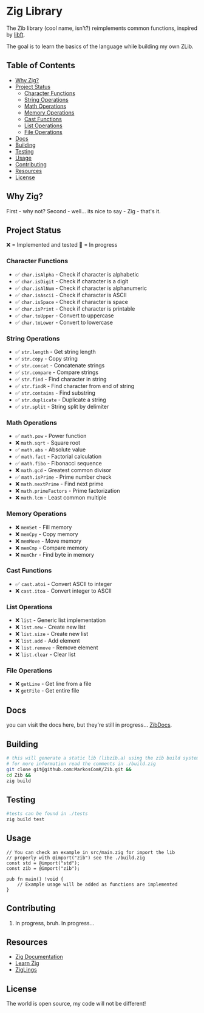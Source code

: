# Zig Library

The Zib library (cool name, isn't?) reimplements common functions, inspired by [libft](https://github.com/MarkosComK/42-Libft).

The goal is to learn the basics of the language while building my own ZLib.

## Table of Contents
- [Why Zig?](#why-zig)
- [Project Status](#project-status)
  - [Character Functions](#character-functions)
  - [String Operations](#string-operations)
  - [Math Operations](#math-operations)
  - [Memory Operations](#memory-operations)
  - [Cast Functions](#cast-functions)
  - [List Operations](#list-operations)
  - [File Operations](#file-operations)
- [Docs](#docs)
- [Building](#building)
- [Testing](#testing)
- [Usage](#usage)
- [Contributing](#contributing)
- [Resources](#resources)
- [License](#license)

## Why Zig?
First - why not?
Second - well... its nice to say - Zig - that's it.

## Project Status

❌ = Implemented and tested
🚧 = In progress

### Character Functions
- ✅ `char.isAlpha` - Check if character is alphabetic
- ✅ `char.isDigit` - Check if character is a digit
- ✅ `char.isAlNum` - Check if character is alphanumeric
- ✅ `char.isAscii` - Check if character is ASCII
- ✅ `char.isSpace` - Check if character is space
- ✅ `char.isPrint` - Check if character is printable
- ✅ `char.toUpper` - Convert to uppercase
- ✅ `char.toLower` - Convert to lowercase

### String Operations
- ✅ `str.length` - Get string length
- ✅ `str.copy` - Copy string
- ✅ `str.concat` - Concatenate strings
- ✅ `str.compare` - Compare strings
- ✅ `str.find` - Find character in string
- ✅ `str.findR` - Find character from end of string
- ✅ `str.contains` - Find substring
- ✅ `str.duplicate` - Duplicate a string
- ✅ `str.split` - String split by delimiter

### Math Operations
- ✅ `math.pow` - Power function
- ❌ `math.sqrt` - Square root
- ✅ `math.abs` - Absolute value
- ✅ `math.fact` - Factorial calculation
- ✅ `math.fibo` - Fibonacci sequence
- ❌ `math.gcd` - Greatest common divisor
- ✅ `math.isPrime` - Prime number check
- ❌ `math.nextPrime` - Find next prime
- ❌ `math.primeFactors` - Prime factorization
- ❌ `math.lcm` - Least common multiple

### Memory Operations
- ❌ `memSet` - Fill memory
- ❌ `memCpy` - Copy memory
- ❌ `memMove` - Move memory
- ❌ `memCmp` - Compare memory
- ❌ `memChr` - Find byte in memory

### Cast Functions
- ✅ `cast.atoi` - Convert ASCII to integer
- ❌ `cast.itoa` - Convert integer to ASCII

### List Operations
- ❌ `list` - Generic list implementation
- ❌ `list.new` - Create new list
- ❌ `list.size` - Create new list
- ❌ `list.add` - Add element
- ❌ `list.remove` - Remove element
- ❌ `list.clear` - Clear list

### File Operations
- ❌ `getLine` - Get line from a file
- ❌ `getFile` - Get entire file

## Docs
you can visit the docs here, but they're still in progress...
[ZibDocs](https://markoscomk.github.io/Zib/).

## Building

```bash
# this will generate a static lib (libzib.a) using the zib build system
# for more information read the comments in ./build.zig
git clone git@github.com:MarkosComK/Zib.git &&
cd Zib &&
zig build
```

## Testing

```bash
#tests can be found in ./tests
zig build test
```

## Usage

```zig
// You can check an example in src/main.zig for import the lib
// properly with @import("zib") see the ./build.zig
const std = @import("std");
const zib = @import("zib");

pub fn main() !void {
    // Example usage will be added as functions are implemented
}
```

## Contributing

1. In progress, bruh. In progress...

## Resources

- [Zig Documentation](https://ziglang.org/documentation/master/)
- [Learn Zig](https://ziglang.org/learn/)
- [ZigLings](https://codeberg.org/ziglings/exercises/)

## License

The world is open source, my code will not be different!
